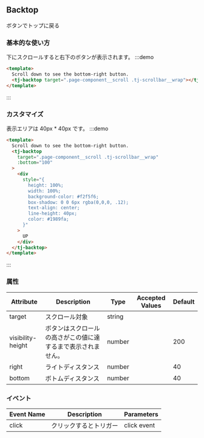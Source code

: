 ## Backtop

ボタンでトップに戻る

### 基本的な使い方

下にスクロールすると右下のボタンが表示されます。
:::demo

```html
<template>
  Scroll down to see the bottom-right button.
  <tj-backtop target=".page-component__scroll .tj-scrollbar__wrap"></tj-backtop>
</template>
```

:::

### カスタマイズ

表示エリアは 40px \* 40px です。
:::demo

```html
<template>
  Scroll down to see the bottom-right button.
  <tj-backtop
    target=".page-component__scroll .tj-scrollbar__wrap"
    :bottom="100"
  >
    <div
      style="{
        height: 100%;
        width: 100%;
        background-color: #f2f5f6;
        box-shadow: 0 0 6px rgba(0,0,0, .12);
        text-align: center;
        line-height: 40px;
        color: #1989fa;
      }"
    >
      UP
    </div>
  </tj-backtop>
</template>
```

:::

### 属性

| Attribute         | Description                                                  | Type   | Accepted Values | Default |
| ----------------- | ------------------------------------------------------------ | ------ | --------------- | ------- |
| target            | スクロール対象                                               | string |                 |         |
| visibility-height | ボタンはスクロールの高さがこの値に達するまで表示されません。 | number |                 | 200     |
| right             | ライトディスタンス                                           | number |                 | 40      |
| bottom            | ボトムディスタンス                                           | number |                 | 40      |

### イベント

| Event Name | Description            | Parameters  |
| ---------- | ---------------------- | ----------- |
| click      | クリックするとトリガー | click event |
